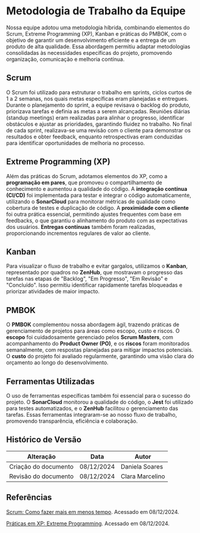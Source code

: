 # Metodologia de Trabalho da Equipe  

Nossa equipe adotou uma metodologia híbrida, combinando elementos do Scrum, Extreme Programming (XP), Kanban e práticas do PMBOK, com o objetivo de garantir um desenvolvimento eficiente e a entrega de um produto de alta qualidade. Essa abordagem permitiu adaptar metodologias consolidadas às necessidades específicas do projeto, promovendo organização, comunicação e melhoria contínua.

## Scrum

O Scrum foi utilizado para estruturar o trabalho em sprints, ciclos curtos de 1 a 2 semanas, nos quais metas específicas eram planejadas e entregues. Durante o planejamento do sprint, a equipe revisava o backlog do produto, priorizava tarefas e definia as metas a serem alcançadas. Reuniões diárias (standup meetings) eram realizadas para alinhar o progresso, identificar obstáculos e ajustar as prioridades, garantindo fluidez no trabalho. No final de cada sprint, realizava-se uma revisão com o cliente para demonstrar os resultados e obter feedback, enquanto retrospectivas eram conduzidas para identificar oportunidades de melhoria no processo.

## Extreme Programming (XP)

Além das práticas do Scrum, adotamos elementos do XP, como a **programação em pares**, que promoveu o compartilhamento de conhecimento e aumentou a qualidade do código. A **integração contínua (CI/CD)** foi implementada para testar e integrar o código automaticamente, utilizando o **SonarCloud** para monitorar métricas de qualidade como cobertura de testes e duplicação de código. A **proximidade com o cliente** foi outra prática essencial, permitindo ajustes frequentes com base em feedbacks, o que garantiu o alinhamento do produto com as expectativas dos usuários. **Entregas contínuas** também foram realizadas, proporcionando incrementos regulares de valor ao cliente.

## Kanban

Para visualizar o fluxo de trabalho e evitar gargalos, utilizamos o **Kanban**, representado por quadros no **ZenHub**, que mostravam o progresso das tarefas nas etapas de "Backlog", "Em Progresso", "Em Revisão" e "Concluído". Isso permitiu identificar rapidamente tarefas bloqueadas e priorizar atividades de maior impacto.

## PMBOK

O **PMBOK** complementou nossa abordagem ágil, trazendo práticas de gerenciamento de projetos para áreas como escopo, custo e riscos. O **escopo** foi cuidadosamente gerenciado pelos **Scrum Masters**, com acompanhamento do **Product Owner (PO)**, e os **riscos** foram monitorados semanalmente, com respostas planejadas para mitigar impactos potenciais. O **custo** do projeto foi avaliado regularmente, garantindo uma visão clara do orçamento ao longo do desenvolvimento.

## Ferramentas Utilizadas

O uso de ferramentas específicas também foi essencial para o sucesso do projeto. O **SonarCloud** monitorou a qualidade do código, o **Jest** foi utilizado para testes automatizados, e o **ZenHub** facilitou o gerenciamento das tarefas. Essas ferramentas integraram-se ao nosso fluxo de trabalho, promovendo transparência, eficiência e colaboração.


## Histórico de Versão  

| Alteração               | Data       | Autor           |  
|-------------------------|------------|-----------------|  
| Criação do documento    | 08/12/2024 | Daniela Soares |  
| Revisão do documento    | 08/12/2024 | Clara Marcelino |



## Referências

[Scrum: Como fazer mais em menos tempo](https://orcestra.com.br/2020/06/06/scrum-como-fazer-mais-em-menos-tempo/?gad_source=1&gclid=CjwKCAjw6JS3BhBAEiwAO9waF1QmvKD0d5RGdt0TxxIxM8wP_k4xo6Wtz4Mpx77qtBOFNqZfArqxvhoC1ycQAvD_BwE). Acessado em 08/12/2024.

[Práticas em XP: Extreme Programming](https://www.devmedia.com.br/praticas-em-xp-extreme-programming/29330). Acessado em 08/12/2024.